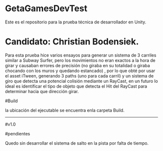 # GetaGamesDevTest
Este es el repositorio para la prueba técnica de desarrollador en Unity.

# Candidato: Christian Bodensiek.

Para esta prueba hice varios ensayos para generar un sistema de 3 carriles similar a Subway Surfer, pero los movimientos no eran exactos a la hora de girar y causaban errores de precisión (no giraba en su totalidad o giraba chocando con los muros y quedando estancado) , por lo que obté por usar el asset iTween, generando 3 paths (uno para cada carril) y un sistema de giro que detecta una potencial colisión mediante un RayCast, en un futuro lo ideal es identificar el tipo de objeto que detecta el Hit del RayCast para determinar hacia que dirección girar.

#Build

la ubicación del ejecutable se encuentra enla carpeta Build.

-------
#v1.0 

#pendientes

Quedo sin desarrollar el sistema de salto en la pista por falta de tiempo.


